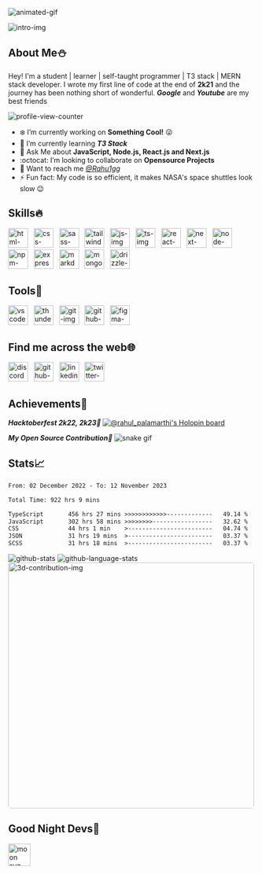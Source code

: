 <!-- Intro section -->

![animated-gif](https://github.com/rahu1gg/rahu1gg/blob/main/assets/coding-animation.gif)

![intro-img](https://github.com/rahu1gg/rahu1gg/blob/main/assets/header.png)


## About Me⛄
Hey! I'm a student | learner | self-taught programmer | T3 stack | MERN stack developer. I wrote my first line of code at the end of **2k21** and the journey has been nothing short of wonderful. _**Google**_ and _**Youtube**_ are my best friends <br>

<!-- <span>![discord-active-status](https://dcbadge.vercel.app/api/shield/733645557989376011)</span>&nbsp;&nbsp; -->
<span>![profile-view-counter](https://komarev.com/ghpvc/?username=rahu1gg&style=for-the-badge&color=blueviolet)</span>

-   ❄️ I’m currently working on **Something Cool!** 😜
-   🌱 I’m currently learning _**T3 Stack**_
-   👻 Ask Me about **JavaScript, Node.js, React.js and Next.js**
-   :octocat: I’m looking to collaborate on **Opensource Projects**
-   📮 Want to reach me _[@Rahu1gg](#find-me-across-the-web)_
-   ⚡ Fun fact: My code is so efficient, it makes NASA's space shuttles look slow 😉


<!-- language section -->
## Skills🔥
<span><img height="40" src="https://github.com/rahu1gg/rahu1gg/blob/main/assets/languages/html.svg" alt="html-img"/></span>&nbsp;&nbsp;
<span><img height="40" src="https://github.com/rahu1gg/rahu1gg/blob/main/assets/languages/css.svg" alt="css-img"/></span>&nbsp;&nbsp;
<span><img height="40" src="https://github.com/rahu1gg/rahu1gg/blob/main/assets/languages/sass.svg" alt="sass-img"/></span>&nbsp;&nbsp;
<span><img height="40" src="https://github.com/rahu1gg/rahu1gg/blob/main/assets/languages/tailwind.svg" alt="tailwind-img"/></span>&nbsp;&nbsp;
<span><img height="40" src="https://github.com/rahu1gg/rahu1gg/blob/main/assets/languages/js.svg" alt="js-img"/></span>&nbsp;&nbsp;
<span><img height="40" src="https://github.com/rahu1gg/rahu1gg/blob/main/assets/languages/ts.svg" alt="ts-img"/></span>&nbsp;&nbsp;
<span><img height="40" src="https://github.com/rahu1gg/rahu1gg/blob/main/assets/languages/react.svg" alt="react-img"/></span>&nbsp;&nbsp;
<span><img height="40" src="https://github.com/rahu1gg/rahu1gg/blob/main/assets/languages/next.svg" alt="next-img"/></span>&nbsp;&nbsp;
<span><img height="40" src="https://github.com/rahu1gg/rahu1gg/blob/main/assets/languages/node.svg" alt="node-img"/></span>&nbsp;&nbsp;
<span><img height="40" src="https://github.com/rahu1gg/rahu1gg/blob/main/assets/languages/npm.svg" alt="npm-img"/></span>&nbsp;&nbsp;
<span><img height="40" src="https://github.com/rahu1gg/rahu1gg/blob/main/assets/languages/express.svg" alt="express-img"/></span>&nbsp;&nbsp;
<span><img height="40" src="https://github.com/rahu1gg/rahu1gg/blob/main/assets/languages/markdown.svg" alt="markdown-img"/></span>&nbsp;&nbsp;
<span><img height="40" src="https://github.com/rahu1gg/rahu1gg/blob/main/assets/languages/mongodb.svg" alt="mongodb-img"/></span>&nbsp;&nbsp;
<span><img height="40" src="https://github.com/rahu1gg/rahu1gg/blob/main/assets/languages/drizzle.svg" alt="drizzle-img"/></span>&nbsp;&nbsp;

<!-- <span><img src="https://img.shields.io/badge/HTML5-ff5722.svg?style=for-the-badge&logo=HTML5&logoColor=white" alt="html-badge"/></span>&nbsp;&nbsp;
<span><img src="https://img.shields.io/badge/CSS3-004ce8.svg?style=for-the-badge&logo=CSS3&logoColor=white" alt="css-badge"/></span>&nbsp;&nbsp;
<span><img src="https://img.shields.io/badge/Sass-CC6799.svg?style=for-the-badge&logo=Sass&logoColor=white" alt="sass-badge"/></span>&nbsp;&nbsp;
<span><img src="https://img.shields.io/badge/JavaScript-ffdf00.svg?style=for-the-badge&logo=JavaScript&logoColor=black" alt="js-badge"/></span>&nbsp;&nbsp;
<span><img src="https://img.shields.io/badge/React-61DAFB.svg?style=for-the-badge&logo=React&logoColor=black" alt="react-badge"/></span>&nbsp;&nbsp;
<span><img src="https://img.shields.io/badge/React%20Router-ec4545.svg?style=for-the-badge&logo=React-Router&logoColor=white" alt="react-router-badge"/></span>&nbsp;&nbsp;
<span><img src="https://img.shields.io/badge/Node.js-339933.svg?style=for-the-badge&logo=nodedotjs&logoColor=white" alt="node-badge"/></span>&nbsp;&nbsp;
<span><img src="https://img.shields.io/badge/Nodemon-76D04B.svg?style=for-the-badge&logo=Nodemon&logoColor=white" alt="nodemon-badge"/></span>&nbsp;&nbsp;
<span><img src="https://img.shields.io/badge/Express-000000.svg?style=for-the-badge&logo=Express&logoColor=white" alt="express-badge"/></span>&nbsp;&nbsp;
<span><img src="https://img.shields.io/badge/MongoDB-10aa50.svg?style=for-the-badge&logo=MongoDB&logoColor=white" alt="mongodb-badge"/></span>&nbsp;&nbsp;
<span><img src="https://img.shields.io/badge/npm-c33435.svg?style=for-the-badge&logo=npm&logoColor=white" alt="npm-badge"/></span>&nbsp;&nbsp;
<span><img src="https://img.shields.io/badge/Markdown-000000.svg?style=for-the-badge&logo=Markdown&logoColor=white" alt="markdown-badge"/></span>&nbsp;&nbsp;
<span><img src="https://img.shields.io/badge/JSON-000000.svg?style=for-the-badge&logo=JSON&logoColor=white" alt="json-badge"/></span>&nbsp;&nbsp;
<span><img src="https://img.shields.io/badge/JSON%20Web%20Tokens-000000.svg?style=for-the-badge&logo=JSON-Web-Tokens&logoColor=white" alt="jsonwebtoken-badge"/></span>&nbsp;&nbsp;
<span><img src="https://img.shields.io/badge/Axios-5A29E4.svg?style=for-the-badge&logo=Axios&logoColor=white" alt="axios-badge" /></span>&nbsp;&nbsp;
<span><img src="https://img.shields.io/badge/.ENV-ECD53F.svg?style=for-the-badge&logo=dotenv&logoColor=black" alt="dotenv-badge"/></span>&nbsp;&nbsp; -->

<!-- tools section -->
## Tools🧰
<span><img height="40" src="https://github.com/rahu1gg/rahu1gg/blob/main/assets/tools/vscode.svg" alt="vscode-img"/></span>&nbsp;&nbsp;
<span><img height="40" src="https://github.com/rahu1gg/rahu1gg/blob/main/assets/tools/thunderclient.svg" alt="thunderclient-img"/></span>&nbsp;&nbsp;
<span><img height="40" src="https://github.com/rahu1gg/rahu1gg/blob/main/assets/tools/git.svg" alt="git-img"/></span>&nbsp;&nbsp;
<span><img height="40" src="https://github.com/rahu1gg/rahu1gg/blob/main/assets/tools/github.svg" alt="github-img"/></span>&nbsp;&nbsp;
<span><img height="40" src="https://github.com/rahu1gg/rahu1gg/blob/main/assets/tools/figma.svg" alt="figma-img"/></span>&nbsp;&nbsp;

<!-- social section -->
## Find me across the web🌐
[<img height="40" src="https://github.com/rahu1gg/rahu1gg/blob/main/assets/social/discord.svg" alt="discord-img"/>](https://discord.com/users/733645557989376011 "discord")&nbsp;&nbsp;
[<img height="40" src="https://github.com/rahu1gg/rahu1gg/blob/main/assets/social/github.svg" alt="github-img"/>](https://github.com/rahu1gg "github")&nbsp;&nbsp;
[<img height="40" src="https://github.com/rahu1gg/rahu1gg/blob/main/assets/social/linkedin.svg" alt="linkedin-img"/>](https://www.linkedin.com/in/rahul-palamarthi/ "linkedin")&nbsp;&nbsp;
[<img height="40" src="https://github.com/rahu1gg/rahu1gg/blob/main/assets/social/twitter.svg" alt="twitter-img"/>](https://twitter.com/rahul__48 "twitter")&nbsp;&nbsp;

<!-- achievements section -->
## Achievements📍

_**Hacktoberfest 2k22, 2k23🎉**_
[![@rahul_palamarthi's Holopin board](https://holopin.me/rahul_palamarthi)](https://holopin.io/@rahul_palamarthi)

_**My Open Source Contribution**🐍_
![snake gif](https://github.com/rahu1gg/rahu1gg/blob/output/github-snake-dark.svg)

<!-- stats section-->
## Stats📈

<!--START_SECTION:waka-->

```txt
From: 02 December 2022 - To: 12 November 2023

Total Time: 922 hrs 9 mins

TypeScript       456 hrs 27 mins >>>>>>>>>>>>-------------   49.14 %
JavaScript       302 hrs 58 mins >>>>>>>>-----------------   32.62 %
CSS              44 hrs 1 min    >------------------------   04.74 %
JSON             31 hrs 19 mins  >------------------------   03.37 %
SCSS             31 hrs 18 mins  >------------------------   03.37 %
```

<!--END_SECTION:waka-->

<img src="https://github-readme-stats.vercel.app/api?username=rahu1gg&show_icons=true&theme=transparent&border_color=161b22&bg_color=161b22&title_color=5555ff&icon_color=be90f2&text_color=aaffff&card_width=500" alt="github-stats"/>

<img src="https://github-readme-stats.vercel.app/api/top-langs/?username=rahu1gg&layout=compact&theme=transparent&border_color=161b22&bg_color=161b22&title_color=5555ff&text_color=aaffff&card_width=450" alt="github-language-stats" />

<img width="500" style="border-radius: 5px;" src="https://github.com/rahu1gg/rahu1gg/blob/main/profile-3d-contrib/profile-night-rainbow.svg" alt="3d-contribution-img" />

<!-- bottom section -->
<!-- ## Stop digging, you've hit the bottom⛏ -->
<!-- <img src="https://github.com/rahu1gg/rahu1gg/blob/main/assets/dino.gif" alt="dino-gif" /> -->


<!-- Moon section -->
## Good Night Devs🥱
<img height="45" src="https://moon-svg.minung.dev/moon.svg?theme=ray&rotate=340" alt="moon svg logo"/>
